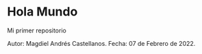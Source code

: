 # Hola Mundo
Mi primer repositorio

Autor: Magdiel Andrés Castellanos.
Fecha: 07 de Febrero de 2022.
